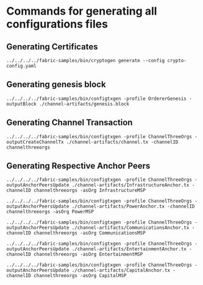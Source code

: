 # Commands for generating all configurations files

## Generating Certificates
```
../../../../fabric-samples/bin/cryptogen generate --config crypto-config.yaml
```

## Generating genesis block
```
../../../../fabric-samples/bin/configtxgen -profile OrdererGenesis -outputBlock ./channel-artifacts/genesis.block
```

## Generating Channel Transaction
```
../../../../fabric-samples/bin/configtxgen -profile ChannelThreeOrgs -outputCreateChannelTx ./channel-artifacts/channel.tx -channelID channelthreeorgs
```

## Generating Respective Anchor Peers
```
../../../../fabric-samples/bin/configtxgen -profile ChannelThreeOrgs -outputAnchorPeersUpdate ./channel-artifacts/InfrastructureAnchor.tx -channelID channelthreeorgs -asOrg InfrastructureMSP
```

```
../../../../fabric-samples/bin/configtxgen -profile ChannelThreeOrgs -outputAnchorPeersUpdate ./channel-artifacts/PowerAnchor.tx -channelID channelthreeorgs -asOrg PowerMSP
```

```
../../../../fabric-samples/bin/configtxgen -profile ChannelThreeOrgs -outputAnchorPeersUpdate ./channel-artifacts/CommunicationsAnchor.tx -channelID channelthreeorgs -asOrg CommunicationsMSP
```

```
../../../../fabric-samples/bin/configtxgen -profile ChannelThreeOrgs -outputAnchorPeersUpdate ./channel-artifacts/EntertainmentAnchor.tx -channelID channelthreeorgs -asOrg EntertainmentMSP
```

```
../../../../fabric-samples/bin/configtxgen -profile ChannelThreeOrgs -outputAnchorPeersUpdate ./channel-artifacts/CapitalAnchor.tx -channelID channelthreeorgs -asOrg CapitalMSP
```
